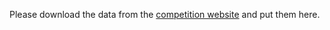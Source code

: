 

Please download the data from the [competition website](https://www.kaggle.com/c/porto-seguro-safe-driver-prediction) and put them here.